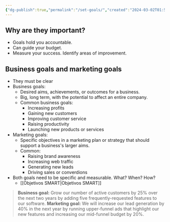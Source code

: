 ```yaml
---
{"dg-publish":true,"permalink":"/set-goals/","created":"2024-03-02T01:53:39.824+01:00","updated":"2024-06-06T23:47:17.559+02:00"}
---
```


## Why are they important?
- Goals hold you accountable. 
- Can guide your budget.
- Measure your success. Identify areas of improvement.
## Business goals and marketing goals
- They must be clear
- Business goals:
	- Desired aims, achievements, or outcomes for a business.
	- Big, long term, with the potential to affect an entire company.
	- Common business goals:
		- Increasing profits
		- Gaining new customers
		- Improving customer service
		- Raising productivity
		- Launching new products or services
- Marketing goals:
	- Specific objectives in a marketing plan or strategy that should support a business's larger aims.
	- Common:
		- Raising brand awareness
		- Increasing web traffic
		- Generating new leads
		- Driving sales or converdions
- Both goals need to be specific and measurable. What? When? How?
	- [[Objetivos SMART\|Objetivos SMART]]

> **Business goal:** Grow our number of active customers by 25% over the next two years by adding five frequently-requested features to our software.
> **Marketing goal:** We will increase our lead generation by 40% in the next year by running upper-funnel ads that highlight our new features and increasing our mid-funnel budget by 20%.